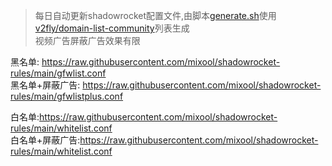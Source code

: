 > 每日自动更新shadowrocket配置文件,由脚本[generate.sh](./generate.sh)使用[v2fly/domain-list-community](https://github.com/v2fly/domain-list-community/tree/master/data)列表生成  
> 视频广告屏蔽广告效果有限  

黑名单: https://raw.githubusercontent.com/mixool/shadowrocket-rules/main/gfwlist.conf  
黑名单+屏蔽广告: https://raw.githubusercontent.com/mixool/shadowrocket-rules/main/gfwlistplus.conf  
  
白名单:https://raw.githubusercontent.com/mixool/shadowrocket-rules/main/whitelist.conf  
白名单+屏蔽广告:https://raw.githubusercontent.com/mixool/shadowrocket-rules/main/whitelist.conf  
